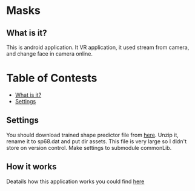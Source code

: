 # Masks

## What is it?

This is android application. It VR application, it used stream from camera, and change face in camera online.

# Table of Contests

- [What is it?](#what-is-it)
- [Settings](#settings)

## Settings

You should download trained shape predictor file from [here](http://dlib.net/files/shape_predictor_68_face_landmarks.dat.bz2). Unzip it, rename it to sp68.dat and put dir assets. This file is very large so I didn't store on version control.
Make settings to submodule commonLib.

## How it works

Deatails how this application works you could find [here](https://github.com/oleg-sta/commonLibMask)

